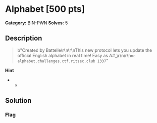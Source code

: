 # Alphabet [500 pts]

**Category:** BIN-PWN
**Solves:** 5

## Description
>b"Created by Battelle\r\n\r\nThis new protocol lets you update the official English alphabet in real time! Easy as A#_\r\n\r\n`nc alphabet.challenges.ctf.ritsec.club 1337`"

**Hint**
* -

## Solution

### Flag

